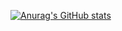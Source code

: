 [![Anurag's GitHub stats](https://github-readme-stats.vercel.app/api?username=Atropina&show_icons=true&count_private=true)](https://github.com/anuraghazra/github-readme-stats)
